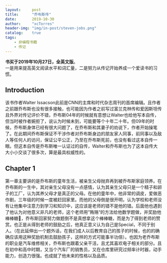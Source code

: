 ```yaml
---
layout:     post
title:      "乔布斯传"
date:       2019-10-30
author:     "xcTorres"
header-img: "img/in-post/steven-jobs.png"
catalog:    true
tags:
    - 非编程书籍
    - 传记
---
```

**书买于2019年10月27日，全英文版**。  
一是用来提高英文阅读水平和词汇量，二是努力从传记开始养成一个爱读书的习惯。
## Introduction
该书作者Walter Issacson此前是CNN的主席和时代杂志周刊的首席编辑。且作者之前跟乔布斯也没有很多接触，也可能因为作者之前写过富兰克林传和爱因斯坦传且外界对传记评价不错，乔布斯04年的时候就有意想让Walter也给他写本自传，但当时被作者婉拒了，说认为时候未到，可能要等个十年二十年。但09年的时候，乔布斯身体已经有很大问题了，在乔布斯和其妻子的劝说下，作者开始操笔了。在此期间乔布斯保证不干涉作者对乔布斯身边的朋友家人同事，前同事以及敌人等任何人的访问，保证公平公正，乃至在乔布斯死前，也没有看过这本自传一眼。但这本自传是乔布斯唯一认证过的自传，Walter和乔布斯也为了这本自传大大小小交谈了很多次，算是最具权威性的。  
## Chapter 1
第一章主要讲的是乔布斯的童年生活，被亲生父母抛弃再到被乔布斯家庭领养。在乔布斯的一生中，其对亲生父母没有一点感情，认为其亲生父母只是一个精子和卵子的工厂，认为其养父母才是真正的父母。在他的童年中，他非常的调皮，爱做恶作剧，三年级的时候一度被赶回家里。而他的父母倒是很开明，认为学校和老师没有让他集中注意力到学习和知识中，这应该是老师的错不是他的错。后面他也遇到了他认为对他意义非凡的老师，这个老师用”贿赂“的方法给他数学题做，并奖励他棒棒糖🍭，乔布斯回家努力做题倒不是真想拿这个棒棒糖，而是为了得到老师的赞赏。也正是从得到老师的鼓励之后，他真正意义认为自己是Special，不同于别人。（在此延伸出一个题外话，在我们成人以后教育自己的孩子的时候，也的的确确应该用这种奖励机制去鼓励孩子，这样的方式可能事半功倍）。也因为老乔布斯的职业是汽车维修相关，乔布斯也跟着父亲干活，且尤其喜欢电子相关的部分。且在初中和高中时期，又当个汽车厂的销售员，又在仓库里研究过频率计时器，动手能力，创造力很强。也成就了他未来的性格以及品质。
